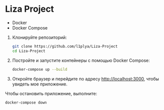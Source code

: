 # Liza Project

- Docker
- Docker Compose


1. Клонируйте репозиторий:
    ```sh
    git clone https://github.com/l1plya/Liza-Project
    cd Liza-Project
    ```

2. Постройте и запустите контейнеры с помощью Docker Compose:
    ```sh
    docker-compose up --build
    ```

3. Откройте браузер и перейдите по адресу [http://localhost:3000](http://localhost:3000), чтобы увидеть мое приложение.



Чтобы остановить приложение, выполните:
```sh
docker-compose down
